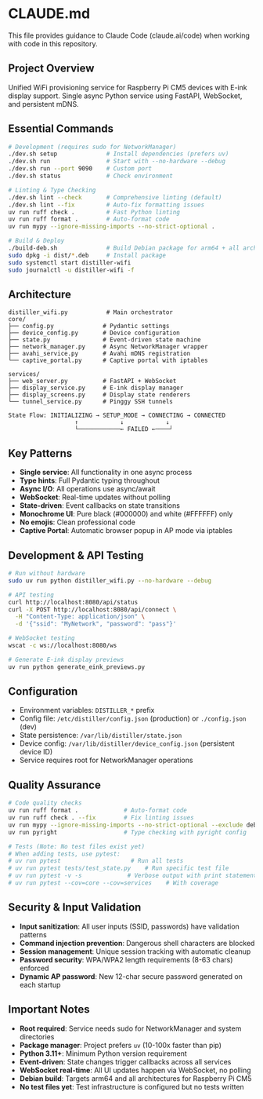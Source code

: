 # CLAUDE.md

This file provides guidance to Claude Code (claude.ai/code) when working with code in this
repository.

## Project Overview

Unified WiFi provisioning service for Raspberry Pi CM5 devices with E-ink display support. Single
async Python service using FastAPI, WebSocket, and persistent mDNS.

## Essential Commands

```bash
# Development (requires sudo for NetworkManager)
./dev.sh setup              # Install dependencies (prefers uv)
./dev.sh run                # Start with --no-hardware --debug
./dev.sh run --port 9090    # Custom port
./dev.sh status             # Check environment

# Linting & Type Checking
./dev.sh lint --check       # Comprehensive linting (default)
./dev.sh lint --fix         # Auto-fix formatting issues
uv run ruff check .         # Fast Python linting
uv run ruff format .        # Auto-format code
uv run mypy --ignore-missing-imports --no-strict-optional .

# Build & Deploy
./build-deb.sh              # Build Debian package for arm64 + all architectures
sudo dpkg -i dist/*.deb     # Install package
sudo systemctl start distiller-wifi
sudo journalctl -u distiller-wifi -f
```

## Architecture

```text
distiller_wifi.py           # Main orchestrator
core/
├── config.py              # Pydantic settings
├── device_config.py       # Device configuration
├── state.py               # Event-driven state machine
├── network_manager.py     # Async NetworkManager wrapper
├── avahi_service.py       # Avahi mDNS registration
└── captive_portal.py      # Captive portal with iptables

services/
├── web_server.py          # FastAPI + WebSocket
├── display_service.py     # E-ink display manager
├── display_screens.py     # Display state renderers
└── tunnel_service.py      # Pinggy SSH tunnels

State Flow: INITIALIZING → SETUP_MODE → CONNECTING → CONNECTED
                   ↑            ↓            ↓
                   └────────────← FAILED ←────┘
```

## Key Patterns

- **Single service**: All functionality in one async process
- **Type hints**: Full Pydantic typing throughout
- **Async I/O**: All operations use async/await
- **WebSocket**: Real-time updates without polling
- **State-driven**: Event callbacks on state transitions
- **Monochrome UI**: Pure black (#000000) and white (#FFFFFF) only
- **No emojis**: Clean professional code
- **Captive Portal**: Automatic browser popup in AP mode via iptables

## Development & API Testing

```bash
# Run without hardware
sudo uv run python distiller_wifi.py --no-hardware --debug

# API testing
curl http://localhost:8080/api/status
curl -X POST http://localhost:8080/api/connect \
  -H "Content-Type: application/json" \
  -d '{"ssid": "MyNetwork", "password": "pass"}'

# WebSocket testing
wscat -c ws://localhost:8080/ws

# Generate E-ink display previews
uv run python generate_eink_previews.py
```

## Configuration

- Environment variables: `DISTILLER_*` prefix
- Config file: `/etc/distiller/config.json` (production) or `./config.json` (dev)
- State persistence: `/var/lib/distiller/state.json`
- Device config: `/var/lib/distiller/device_config.json` (persistent device ID)
- Service requires root for NetworkManager operations

## Quality Assurance

```bash
# Code quality checks
uv run ruff format .             # Auto-format code
uv run ruff check . --fix        # Fix linting issues
uv run mypy --ignore-missing-imports --no-strict-optional --exclude debian .
uv run pyright                   # Type checking with pyright config

# Tests (Note: No test files exist yet)
# When adding tests, use pytest:
# uv run pytest                    # Run all tests
# uv run pytest tests/test_state.py    # Run specific test file
# uv run pytest -v -s             # Verbose output with print statements
# uv run pytest --cov=core --cov=services    # With coverage
```

## Security & Input Validation

- **Input sanitization**: All user inputs (SSID, passwords) have validation patterns
- **Command injection prevention**: Dangerous shell characters are blocked
- **Session management**: Unique session tracking with automatic cleanup
- **Password security**: WPA/WPA2 length requirements (8-63 chars) enforced
- **Dynamic AP password**: New 12-char secure password generated on each startup

## Important Notes

- **Root required**: Service needs sudo for NetworkManager and system directories
- **Package manager**: Project prefers `uv` (10-100x faster than pip)
- **Python 3.11+**: Minimum Python version requirement
- **Event-driven**: State changes trigger callbacks across all services
- **WebSocket real-time**: All UI updates happen via WebSocket, no polling
- **Debian build**: Targets arm64 and all architectures for Raspberry Pi CM5
- **No test files yet**: Test infrastructure is configured but no tests written
